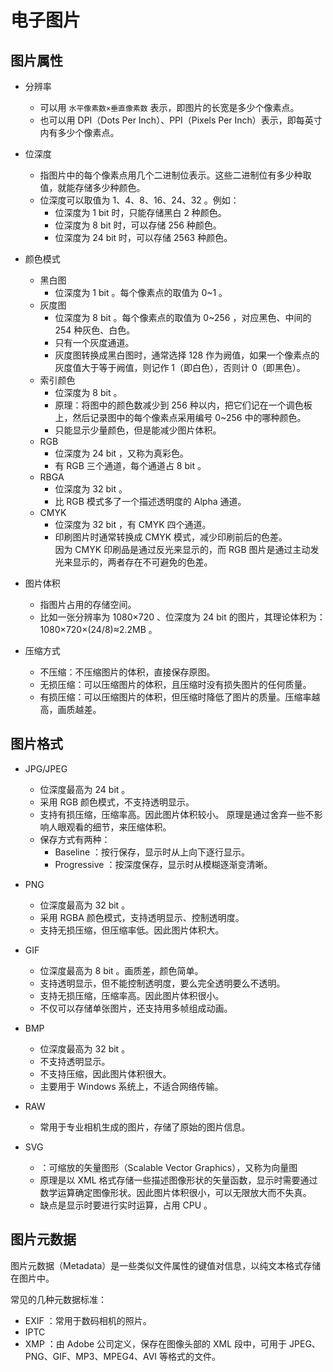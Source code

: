 # 电子图片

## 图片属性

- 分辨率
  - 可以用 ` 水平像素数×垂直像素数 ` 表示，即图片的长宽是多少个像素点。
  - 也可以用 DPI（Dots Per Inch）、PPI（Pixels Per Inch）表示，即每英寸内有多少个像素点。

- 位深度
  - 指图片中的每个像素点用几个二进制位表示。这些二进制位有多少种取值，就能存储多少种颜色。
  - 位深度可以取值为 1、4、8、16、24、32 。例如：
    - 位深度为 1 bit 时，只能存储黑白 2 种颜色。
    - 位深度为 8 bit 时，可以存储 256 种颜色。
    - 位深度为 24 bit 时，可以存储 2563 种颜色。

- 颜色模式
  - 黑白图
    - 位深度为 1 bit 。每个像素点的取值为 0~1 。
  - 灰度图
    - 位深度为 8 bit 。每个像素点的取值为 0~256 ，对应黑色、中间的 254 种灰色、白色。
    - 只有一个灰度通道。
    - 灰度图转换成黑白图时，通常选择 128 作为阙值，如果一个像素点的灰度值大于等于阙值，则记作 1（即白色），否则计 0（即黑色）。
  - 索引颜色
    - 位深度为 8 bit 。
    - 原理：将图中的颜色数减少到 256 种以内，把它们记在一个调色板上，然后记录图中的每个像素点采用编号 0~256 中的哪种颜色。
    - 只能显示少量颜色，但是能减少图片体积。
  - RGB
    - 位深度为 24 bit ，又称为真彩色。
    - 有 RGB 三个通道，每个通道占 8 bit 。
  - RBGA
    - 位深度为 32 bit 。
    - 比 RGB 模式多了一个描述透明度的 Alpha 通道。
  - CMYK
    - 位深度为 32 bit ，有 CMYK 四个通道。
    - 印刷图片时通常转换成 CMYK 模式，减少印刷前后的色差。
      <br>因为 CMYK 印刷品是通过反光来显示的，而 RGB 图片是通过主动发光来显示的，两者存在不可避免的色差。

- 图片体积
  - 指图片占用的存储空间。
  - 比如一张分辨率为 1080×720 、位深度为 24 bit 的图片，其理论体积为：1080×720×(24/8)≈2.2MB 。

- 压缩方式
  - 不压缩：不压缩图片的体积，直接保存原图。
  - 无损压缩：可以压缩图片的体积，且压缩时没有损失图片的任何质量。
  - 有损压缩：可以压缩图片的体积，但压缩时降低了图片的质量。压缩率越高，画质越差。

## 图片格式

- JPG/JPEG
  - 位深度最高为 24 bit 。
  - 采用 RGB 颜色模式，不支持透明显示。
  - 支持有损压缩，压缩率高。因此图片体积较小。
    原理是通过舍弃一些不影响人眼观看的细节，来压缩体积。
  - 保存方式有两种：
    - Baseline    ：按行保存，显示时从上向下逐行显示。
    - Progressive ：按深度保存，显示时从模糊逐渐变清晰。

- PNG
  - 位深度最高为 32 bit 。
  - 采用 RGBA 颜色模式，支持透明显示、控制透明度。
  - 支持无损压缩，但压缩率低。因此图片体积大。

- GIF
  - 位深度最高为 8 bit 。画质差，颜色简单。
  - 支持透明显示，但不能控制透明度，要么完全透明要么不透明。
  - 支持无损压缩，压缩率高。因此图片体积很小。
  - 不仅可以存储单张图片，还支持用多帧组成动画。

- BMP
  - 位深度最高为 32 bit 。
  - 不支持透明显示。
  - 不支持压缩，因此图片体积很大。
  - 主要用于 Windows 系统上，不适合网络传输。

- RAW 
  - 常用于专业相机生成的图片，存储了原始的图片信息。

- SVG
  - ：可缩放的矢量图形（Scalable Vector Graphics），又称为向量图
  - 原理是以 XML 格式存储一些描述图像形状的矢量函数，显示时需要通过数学运算确定图像形状。因此图片体积很小，可以无限放大而不失真。
  - 缺点是显示时要进行实时运算，占用 CPU 。

## 图片元数据

图片元数据（Metadata）是一些类似文件属性的键值对信息，以纯文本格式存储在图片中。

常见的几种元数据标准：
- EXIF ：常用于数码相机的照片。
- IPTC
- XMP ：由 Adobe 公司定义，保存在图像头部的 XML 段中，可用于 JPEG、PNG、GIF、MP3、MPEG4、AVI 等格式的文件。
